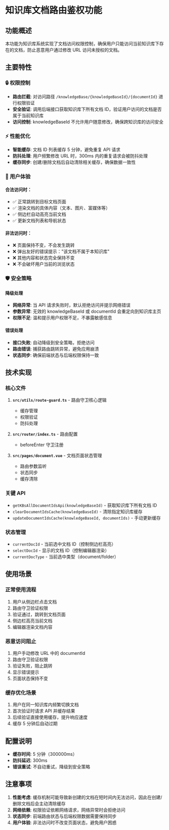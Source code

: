# 知识库文档路由鉴权功能

## 功能概述

本功能为知识库系统实现了文档访问权限控制，确保用户只能访问当前知识库下存在的文档，防止恶意用户通过修改 URL 访问未授权的文档。

## 主要特性

### 🔒 权限控制

- **路由拦截**: 对访问路径 `/knowledgeBase/{knowledgeBaseId}/{documentId}` 进行权限验证
- **安全验证**: 调用后端接口获取知识库下所有文档 ID，验证用户访问的文档是否属于当前知识库
- **访问控制**: knowledgeBaseId 不允许用户随意修改，确保跨知识库的访问安全

### ⚡ 性能优化

- **智能缓存**: 文档 ID 列表缓存 5 分钟，避免重复 API 请求
- **防抖处理**: 用户频繁修改 URL 时，300ms 内的重复请求会被防抖处理
- **缓存同步**: 创建/删除文档后自动清除相关缓存，确保数据一致性

### 🎯 用户体验

#### 合法访问时：

- ✅ 正常跳转到目标文档页面
- ✅ 渲染文档的具体内容（文本、图片、富媒体等）
- ✅ 侧边栏自动高亮当前文档
- ✅ 更新文档列表和导航状态

#### 非法访问时：

- ❌ 页面保持不变，不会发生跳转
- ❌ 弹出友好的错误提示："该文档不属于本知识库"
- ❌ 其他内容和状态完全保持不变
- ❌ 不会破坏用户当前的浏览状态

### 🛡️ 安全策略

#### 降级处理

- **网络异常**: 当 API 请求失败时，默认拒绝访问并提示网络错误
- **参数异常**: 无效的 knowledgeBaseId 或 documentId 会重定向到知识库主页
- **权限不足**: 温和提示用户权限不足，不暴露敏感信息

#### 错误处理

- **接口失败**: 自动降级到安全策略，拒绝访问
- **路由错误**: 捕获路由跳转异常，避免应用崩溃
- **状态同步**: 确保前端状态与后端权限保持一致

## 技术实现

### 核心文件

1. **`src/utils/route-guard.ts`** - 路由守卫核心逻辑

   - 缓存管理
   - 权限验证
   - 防抖处理

2. **`src/router/index.ts`** - 路由配置

   - beforeEnter 守卫注册

3. **`src/pages/document.vue`** - 文档页面状态管理
   - 路由参数监听
   - 状态同步
   - 缓存清除

### 关键 API

- `getKBsAllDocumentIdsApi(knowledgeBaseId)` - 获取知识库下所有文档 ID
- `clearDocumentIdsCache(knowledgeBaseId)` - 清除指定知识库缓存
- `updateDocumentIdsCache(knowledgeBaseId, documentIds)` - 手动更新缓存

### 状态管理

- `currentDocId` - 当前选中文档 ID（控制侧边栏高亮）
- `selectDocId` - 显示的文档 ID（控制编辑器渲染）
- `currentDocType` - 当前选中类型（document/folder）

## 使用场景

### 正常使用流程

1. 用户从侧边栏点击文档
2. 路由守卫验证权限
3. 验证通过，跳转到文档页面
4. 侧边栏高亮当前文档
5. 编辑器渲染文档内容

### 恶意访问阻止

1. 用户手动修改 URL 中的 documentId
2. 路由守卫验证权限
3. 验证失败，阻止跳转
4. 显示错误提示
5. 页面状态保持不变

### 缓存优化场景

1. 用户在同一知识库内频繁切换文档
2. 首次验证时请求 API 并缓存结果
3. 后续验证直接使用缓存，提升响应速度
4. 缓存 5 分钟后自动过期

## 配置说明

- **缓存时间**: 5 分钟（300000ms）
- **防抖延迟**: 300ms
- **错误重试**: 不自动重试，降级到安全策略

## 注意事项

1. **性能考虑**: 缓存机制可能导致新创建的文档在短时间内无法访问，因此在创建/删除文档后会主动清除缓存
2. **网络依赖**: 权限验证依赖网络请求，网络异常时会拒绝访问
3. **状态同步**: 前端路由状态与后端权限数据需要保持同步
4. **用户体验**: 非法访问时不改变页面状态，避免用户困惑
